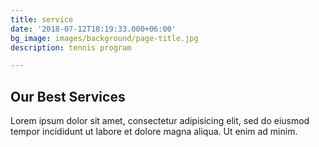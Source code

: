 ```yaml
---
title: service
date: '2018-07-12T18:19:33.000+06:00'
bg_image: images/background/page-title.jpg
description: tennis program

---
```

## Our Best Services

Lorem ipsum dolor sit amet, consectetur adipisicing elit, sed do eiusmod <br> tempor incididunt ut labore et dolore magna aliqua. Ut enim ad minim.